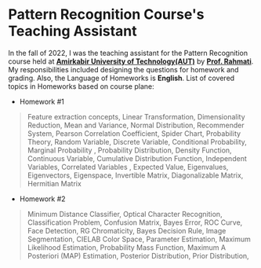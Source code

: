 # Pattern Recognition Course's Teaching Assistant
In the fall of 2022, I was the teaching assistant for the Pattern Recognition course held at **[Amirkabir University of Technology(AUT)](https://aut.ac.ir/en)** by **[Prof. Rahmati](https://scholar.google.com/citations?user=EYk7M80AAAAJ&hl=en)**. My responsibilities included designing the questions for homework and grading. Also, the Language of Homeworks is **English**. 
List of covered topics in Homeworks based on course plane: 

- Homework #1
> Feature extraction concepts, Linear Transformation, Dimensionality Reduction, Mean and Variance, Normal Distribution, Recommender System, Pearson Correlation Coefficient, Spider Chart, Probability Theory, Random Variable, Discrete Variable, Conditional Probability, Marginal Probability , Probability Distribution, Density Function, Continuous Variable, Cumulative Distribution Function, Independent Variables, Correlated Variables , Expected Value, Eigenvalues, Eigenvectors, Eigenspace, Invertible Matrix, Diagonalizable Matrix, Hermitian Matrix

- Homework #2
> Minimum Distance Classifier, Optical Character Recognition, Classification Problem, Confusion Matrix, Bayes Error, ROC Curve, Face Detection, RG Chromaticity, Bayes Decision Rule, Image Segmentation, CIELAB Color Space, Parameter Estimation, Maximum Likelihood Estimation, Probability Mass Function, Maximum A Posteriori (MAP) Estimation, Posterior Distribution, Prior Distribution,
